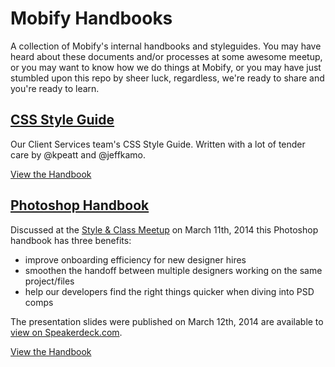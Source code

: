 # Mobify Handbooks

A collection of Mobify's internal handbooks and styleguides. You may have heard about these documents and/or processes at some awesome meetup, or you may want to know how we do things at Mobify, or you may have just stumbled upon this repo by sheer luck, regardless, we're ready to share and you're ready to learn. 

## [CSS Style Guide](css-handbook/CSS%20Style%20Guide.md)

Our Client Services team's CSS Style Guide. Written with a lot of tender care by @kpeatt and @jeffkamo.

[View the Handbook](/css-handbook/CSS%20Style%20Guide.md)

## [Photoshop Handbook](photoshop-handbook/photoshop-handbook.md)

Discussed at the [Style & Class Meetup](http://meetup.com/styleandclass) on March 11th, 2014 this Photoshop handbook has three benefits: 

- improve onboarding efficiency for new designer hires 
- smoothen the handoff between multiple designers working on the same project/files 
- help our developers find the right things quicker when diving into PSD comps

The presentation slides were published on March 12th, 2014 are available to [view on Speakerdeck.com](https://speakerdeck.com/jamesbull/anal-retentive-photoshop-habits-improve-your-flow-without-making-a-mess). 

[View the Handbook](photoshop-handbook/photoshop-handbook.md)
